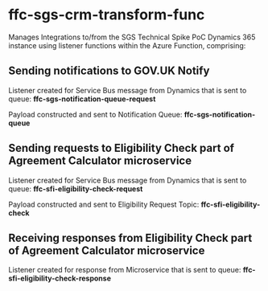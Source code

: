 # ffc-sgs-crm-transform-func
Manages Integrations to/from the SGS Technical Spike PoC Dynamics 365 instance using listener functions within the Azure Function, comprising:

## Sending notifications to GOV.UK Notify

Listener created for Service Bus message from Dynamics that is sent to queue: **ffc-sgs-notification-queue-request**

Payload constructed and sent to Notification Queue: **ffc-sgs-notification-queue**

## Sending requests to Eligibility Check part of Agreement Calculator microservice

Listener created for Service Bus message from Dynamics that is sent to queue: **ffc-sfi-eligibility-check-request**

Payload constructed and sent to Eligibility Request Topic: **ffc-sfi-eligibility-check**

## Receiving responses from Eligibility Check part of Agreement Calculator microservice

Listener created for response from Microservice that is sent to queue: **ffc-sfi-eligibility-check-response**
